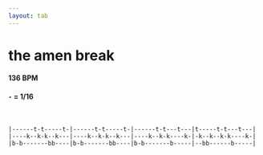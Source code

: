 ```yaml
---
layout: tab
---
```


# the amen break

#### 136 BPM
#### `-` = 1/16

<br/>

```
|------t-t-----t-|------t-t-----t-|------t-t---t---|t-----t-t---t---|
|----k--k-k--k---|----k--k-k--k---|----k--k-k----k-|-k--k--k-k----k-|
|b-b-------bb----|b-b-------bb----|b-b-------b-----|--bb------b-----|
```
